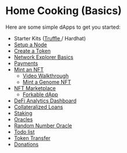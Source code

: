 # Home Cooking (Basics)

Here are some simple dApps to get you started:

* Starter Kits ([Truffle ](https://github.com/Polygon-Academy/starter-kits)/ Hardhat)
* [Setup a Node](https://docs.ankr.com/nodes/polygon-matic/how-to-run-a-polygon-full-node)
* [Create a Token](https://www.youtube.com/watch?v=l\_cUaIVtgEc)
* [Network Explorer Basics](https://blog.artislife.network/artislife-network-dyor-guide-polygon-scan-tutorial-pt-1-3ca05d198c3f)
* [Payments](https://learn.figment.io/tutorials/peer-to-peer-payment-on-polygon-part-1)
* [Mint an NFT](https://github.com/Polygon-Academy/basicnfts)
  * [Video Walkthrough](https://www.youtube.com/watch?v=zgj8ZT4-9lk)
  * [Mint a Genome NFT](https://www.youtube.com/watch?v=XOCuQAKhsMw)
* [NFT Marketplace](https://learn.figment.io/tutorials/build-an-nft-marketplace-using-hardhat)
  * [Forkable dApp](https://github.com/Polygon-Academy/nftmarketexample)
* [DeFi Analytics Dashboard](https://github.com/bugout-dev/moonstream)
* [Collateralized Loans](https://learn.figment.io/tutorials/create-a-lending-marketplace-dapp-on-polygon)
* [Staking](https://www.youtube.com/watch?v=nDS9nzkxPQM)
* [Oracles](https://github.com/Polygon-Academy/oraclescaffold)
* [Random Number Oracle](https://learn.figment.io/tutorials/chainlink-vrf-on-polygon)
* [Todo list](https://learn.figment.io/tutorials/create-a-todo-dapp-with-flutter)
* [Token Transfer](https://learn.figment.io/tutorials/transfer-erc20-tokens-between-polygon-and-ethereum)
* [Donations](https://learn.figment.io/tutorials/create-a-donation-dapp-on-polygon)

